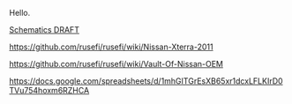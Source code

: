 Hello.

[Schematics DRAFT](Hardware/Hellen/hellen121nissan-a-schematic.pdf)

https://github.com/rusefi/rusefi/wiki/Nissan-Xterra-2011

https://github.com/rusefi/rusefi/wiki/Vault-Of-Nissan-OEM

https://docs.google.com/spreadsheets/d/1mhGITGrEsXB65xr1dcxLFLKIrD0TVu754hoxm6RZHCA